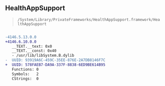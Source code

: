 ## HealthAppSupport

> `/System/Library/PrivateFrameworks/HealthAppSupport.framework/HealthAppSupport`

```diff

-4146.5.13.0.0
+4146.6.10.0.0
   __TEXT.__text: 0x0
   __TEXT.__const: 0x40
   - /usr/lib/libSystem.B.dylib
-  UUID: 93919A6C-459C-35EE-876E-2A7DB8146F7C
+  UUID: 578FAEB7-DA9A-337F-8838-6ED9BE614B95
   Functions: 0
   Symbols:   2
   CStrings:  0

```
